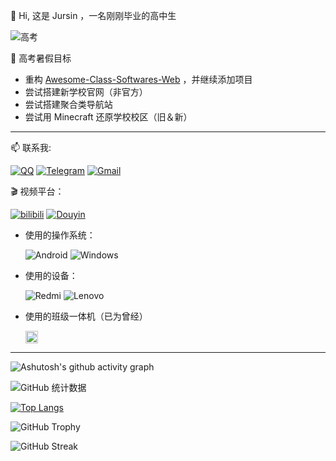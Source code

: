 👋 Hi, 这是 Jursin ，一名刚刚毕业的高中生

![高考](https://img.shields.io/static/v1?label=高考&message=2025年6月7日&color=red)

🎯 高考暑假目标
- 重构 [Awesome-Class-Softwares-Web](https://jursin.github.io/Awesome-Class-Softwares-Web/) ，并继续添加项目
- 尝试搭建新学校官网（非官方）
- 尝试搭建聚合类导航站
- 尝试用 Minecraft 还原学校校区（旧＆新）

---
📫 联系我:

[![QQ](https://img.shields.io/badge/-Jursin-%230099FF?logo=QQ&logoColor=white&style=flat)](https://qm.qq.com/q/JpIhKxU5Uc)
[![Telegram](https://img.shields.io/badge/-Hello__Jursin-%232BA3D5?style=flat&logo=Telegram&logoColor=white)](https://t.me/Hello_Jurisn)
[![Gmail](https://img.shields.io/badge/-netshell53-%234999FF?style=flat&logo=gmail&logoColor=white)](mailto:netshell53@gmail.com)

🎬 视频平台：

[![bilibili](https://img.shields.io/badge/-Hello__Jursin-%23FB7299?style=flat&logo=bilibili)](https://space.bilibili.com/1575907920)
[![Douyin](https://img.shields.io/badge/-Jursin-black?style=flat&logo=tiktok)](https://www.douyin.com/user/MS4wLjABAAAAQGQcpmhfTWT-dnMkBX1Dtdw4mqk-WUPiz1Stbb5nn7Q) 

- 使用的操作系统：

  ![Android](https://img.shields.io/badge/Android-3DDC84?style=flat&logo=android&logoColor=white)
  ![Windows](https://img.shields.io/badge/Windows-0078D6?logo=data:image/svg+xml;base64,PHN2ZyB4bWxucz0iaHR0cDovL3d3dy53My5vcmcvMjAwMC9zdmciICB2aWV3Qm94PSIwIDAgNDggNDgiIHdpZHRoPSI0OHB4IiBoZWlnaHQ9IjQ4cHgiPjxwYXRoIGZpbGw9IiNmZmZmZmYiIGQ9Ik02LDZoMTd2MTdINlY2eiIvPjxwYXRoIGZpbGw9IiNmZmZmZmYiIGQ9Ik0yNS4wNDIsMjIuOTU4VjZINDJ2MTYuOTU4SDI1LjA0MnoiLz48cGF0aCBmaWxsPSIjZmZmZmZmIiBkPSJNNiwyNWgxN3YxN0g2VjI1eiIvPjxwYXRoIGZpbGw9IiNmZmZmZmYiIGQ9Ik0yNSw0MlYyNWgxN3YxN0gyNXoiLz48L3N2Zz4=)

- 使用的设备：

  ![Redmi](https://img.shields.io/badge/Redmi_Xiaomi_15_Pro-%23FF7E00?style=flat&logo=xiaomi&logoColor=white)
  ![Lenovo](https://img.shields.io/badge/IdeaPad_15_ALC7-%23DA0807?style=flat&logo=lenovo&logoColor=white)

- 使用的班级一体机（已为曾经）

  <img src="https://hitevision.com/themes/hhkj/public/assets/images/logo.svg" alt="Hitevision Logo" height="20">

---
![Ashutosh's github activity graph](https://github-readme-activity-graph.vercel.app/graph?username=Jursin&theme=github-compact)

![GitHub 统计数据](https://github-readme-stats.vercel.app/api?username=Jursin&&show=reviews,discussions_started,discussions_answered,prs_merged,prs_merged_percentage&show_icons=true&include_all_commits=true&count_private=true&custom_title=Jursin%E7%9A%84%20GitHub%20%E7%BB%9F%E8%AE%A1%E6%95%B0%E6%8D%AE%EF%BC%81&number_format=long&theme=default)

[![Top Langs](https://github-readme-stats.vercel.app/api/top-langs/?username=Jursin&layout=compact)](https://github.com/Jursin)

![GitHub Trophy](https://github-profile-trophy.vercel.app/?username=Jursin)

![GitHub Streak](https://github-readme-streak-stats.herokuapp.com/?user=Jursin)
